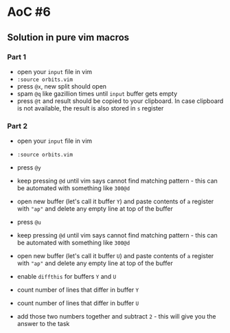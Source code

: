 # AoC #6

## Solution in pure vim macros

### Part 1

- open your `input` file in vim
- `:source orbits.vim`
- press `@x`, new split should open
- spam `@q` like gazillion times until `input` buffer gets empty
- press `@t` and result should be copied to your clipboard. In case clipboard is not available, the result is also stored in `s` register

### Part 2

- open your `input` file in vim
- `:source orbits.vim`

- press `@y`
- keep pressing `@d` until vim says cannot find matching pattern - this can be automated with something like `300@d`
- open new buffer (let's call it buffer `Y`) and paste contents of `a` register with `"ap"` and delete any empty line at top of the buffer

- press `@u`
- keep pressing `@d` until vim says cannot find matching pattern - this can be automated with something like `300@d`
- open new buffer (let's call it buffer `U`) and paste contents of `a` register with `"ap"` and delete any empty line at top of the buffer

- enable `diffthis` for buffers `Y` and `U`
- count number of lines that differ in buffer `Y`
- count number of lines that differ in buffer `U`
- add those two numbers together and subtract `2` - this will give you the answer to the task
